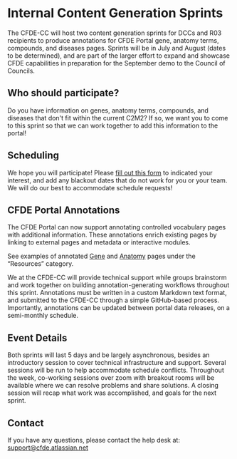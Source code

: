 # Internal Content Generation Sprints

The CFDE-CC will host two content generation sprints for DCCs and R03 recipients to produce annotations for CFDE Portal gene, anatomy terms, compounds, and diseases pages. Sprints will be in July and August (dates to be determined), and are part of the larger effort to expand and showcase CFDE capabilities in preparation for the September demo to the Council of Councils.

## Who should participate?

Do you have information on genes, anatomy terms, compounds, and diseases that don't fit within the current C2M2? If so, we want you to come to this sprint so that we can work together to add this information to the portal!

## Scheduling

We hope you will participate! Please [fill out this form](https://forms.gle/zppvKfF5NQPXj4sr9.) to indicated your interest, and add any blackout dates that do not work for you or your team. We will do our best to accommodate schedule requests!

## CFDE Portal Annotations

The CFDE Portal can now support annotating controlled vocabulary pages with additional information. These annotations enrich existing pages by linking to external pages and metadata or interactive modules.

See examples of annotated [Gene](https://app.nih-cfde.org/chaise/record/#1/CFDE:gene/nid=1) and [Anatomy](https://app.nih-cfde.org/chaise/record/#1/CFDE:anatomy/nid=253) pages under the “Resources” category.

We at the CFDE-CC will provide technical support while groups brainstorm and work together on building annotation-generating workflows throughout this sprint. Annotations must be written in a custom Markdown text format, and submitted to the CFDE-CC through a simple GitHub-based process. Importantly, annotations can be updated between portal data releases, on a semi-monthly schedule.

## Event Details

Both sprints will last 5 days and be largely asynchronous, besides an introductory session to cover technical infrastructure and support. Several sessions will be run to help accommodate schedule conflicts. Throughout the week, co-working sessions over zoom with breakout rooms will be available where we can resolve problems and share solutions. A closing session will recap what work was accomplished, and goals for the next sprint.

## Contact

If you have any questions, please contact the help desk at: support@cfde.atlassian.net 
